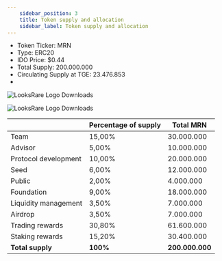```yaml
---
    sidebar_position: 3
    title: Token supply and allocation
    sidebar_label: Token supply and allocation
---
```


- Token Ticker: MRN
- Type: ERC20
- IDO Price: $0.44
- Total Supply: 200.000.000
- Circulating Supply at TGE: 23.476.853
-

![LooksRare Logo Downloads](/img/docs-about/token_supply.png)

![LooksRare Logo Downloads](/img/docs-about/token_supply2.png)


|                      | **Percentage of supply** | **Total MRN**   |
|----------------------|--------------------------|-----------------|
| Team                 | 15,00%                   | 30.000.000      |
| Advisor              | 5,00%                    | 10.000.000      |
| Protocol development | 10,00%                   | 20.000.000      |
| Seed                 | 6,00%                    | 12.000.000      |
| Public               | 2,00%                    | 4.000.000       |
| Foundation           | 9,00%                    | 18.000.000      |
| Liquidity management | 3,50%                    | 7.000.000       |
| Airdrop              | 3,50%                    | 7.000.000       |
| Trading rewards      | 30,80%                   | 61.600.000      |
| Staking rewards      | 15,20%                   | 30.400.000      |
| **Total supply**     | **100%**                 | **200.000.000** |

